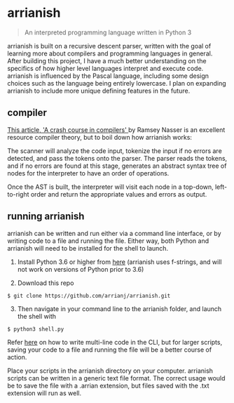 # arrianish

>An interpreted programming language written in Python 3

arrianish is built on a recursive descent parser, written with the goal of learning more about compilers and programming languages in general. After building this project, I have a much better understanding on the specifics of how higher level languages interpret and execute code. arrianish is influenced by the Pascal language, including some design choices such as the language being entirely lowercase. I plan on expanding arrianish to include more unique defining features in the future.

## compiler

[This article, 'A crash course in compilers' ](https://increment.com/programming-languages/crash-course-in-compilers/ )by 
Ramsey Nasser is an excellent resource compiler theory, but to boil down how arrianish works:

The scanner will analyze the code input, tokenize the input if no errors are detected, and pass the tokens onto the parser. The parser reads the tokens, and if no errors are found at this stage, generates an abstract syntax tree of nodes for the interpreter to have an order of operations.

Once the AST is built, the interpreter will visit each node in a top-down, left-to-right order and return the appropriate values and errors as output. 

## running arrianish

arrianish can be written and run either via a command line interface, or by writing code to a file and running the file. Either way, both Python and arrianish will need to be installed for the shell to launch.

1) Install Python 3.6 or higher from [here](https://www.python.org/downloads/) (arrianish uses f-strings, and will not work on versions of Python prior to 3.6)


2) Download this repo
```
$ git clone https://github.com/arrianj/arrianish.git
```

3) Then navigate in your command line to the arrianish folder, and launch the shell with

```
$ python3 shell.py
```

Refer [here](https://github.com/arrianj/arrianish#multi-line-support) on how to write multi-line code in the CLI, but for larger scripts, saving your code to a file and running the file will be a better course of action.

Place your scripts in the arrianish directory on your computer. arrianish scripts can be written in a generic text file format. The correct usage would be to save the file with a .arrian extension, but files saved with the .txt extension will run as well.
